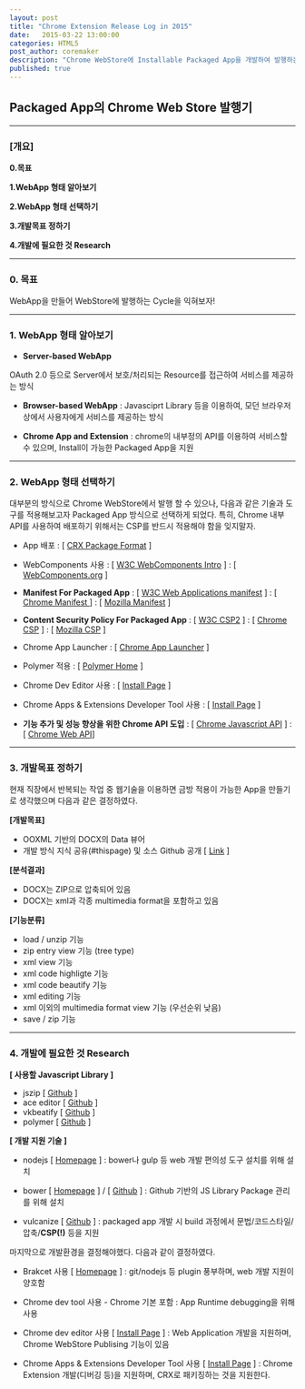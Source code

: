 ```yaml
---
layout: post
title: "Chrome Extension Release Log in 2015"
date:   2015-03-22 13:00:00
categories: HTML5
post_author: coremaker
description: "Chrome WebStore에 Installable Packaged App을 개발하여 발행하는 과정을 설명하고자 합니다."
published: true
---
```


## **Packaged App의 Chrome Web Store 발행기**

---

### [개요]

**0.목표**

**1.WebApp 형태 알아보기**

**2.WebApp 형태 선택하기**

**3.개발목표 정하기**

**4.개발에 필요한 것 Research**

---

### 0. 목표
WebApp을 만들어 WebStore에 발행하는 Cycle을 익혀보자!

---

### 1. WebApp 형태 알아보기

- **Server-based WebApp**

OAuth 2.0 등으로 Server에서 보호/처리되는 Resource를 접근하여 서비스를 제공하는 방식

- **Browser-based WebApp**
: Javasciprt Library 등을 이용하여, 모던 브라우저 상에서 사용자에게 서비스를 제공하는 방식

- **Chrome App and Extension**
: chrome의 내부정의 API를 이용하여 서비스할 수 있으며, Install이 가능한 Packaged App을 지원

---

### 2. WebApp 형태 선택하기
대부분의 방식으로 Chrome WebStore에서 발행 할 수 있으나, 다음과 같은 기술과 도구를 적용해보고자 Packaged App 방식으로 선택하게 되었다. 특히, Chrome 내부 API를 사용하여 배포하기 위해서는 CSP를 반드시 적용해야 함을 잊지말자.

- App 배포
  : [ [CRX Package Format](https://developer.chrome.com/extensions/crx) ]

- WebComponents 사용
  : [ [W3C WebComponents Intro](http://www.w3.org/TR/components-intro/) ]
  : [ [WebComponents.org](http://webcomponents.org/) ]

- **Manifest For Packaged App**
  : [ [W3C Web Applications manifest](https://w3c.github.io/manifest/) ]
  : [ [Chrome Manifest ](https://developer.chrome.com/extensions/manifest) ]
  : [ [Mozilla Manifest](https://developer.mozilla.org/en-US/Marketplace/Options/Packaged_apps) ]

- **Content Security Policy For Packaged App**
  : [ [W3C CSP2](http://www.w3.org/TR/CSP2/) ]
  : [ [Chrome CSP](https://developer.chrome.com/extensions/contentSecurityPolicy) ]
  : [ [Mozilla CSP](https://developer.mozilla.org/ko/docs/Security/CSP) ]

- Chrome App Launcher
  : [ [Chrome App Launcher](https://chrome.google.com/webstore/launcher) ]

- Polymer 적용
  : [ [Polymer Home](https://www.polymer-project.org/0.5/) ]

- Chrome Dev Editor 사용
  : [ [Install Page](https://chrome.google.com/webstore/detail/chrome-dev-editor-develop/pnoffddplpippgcfjdhbmhkofpnaalpg) ]

- Chrome Apps & Extensions Developer Tool 사용
  : [ [Install Page](https://chrome.google.com/webstore/detail/chrome-apps-extensions-de/ohmmkhmmmpcnpikjeljgnaoabkaalbgc) ]

- **기능 추가 및 성능 향상을 위한 Chrome API 도입**
  : [ [Chrome Javascript API](https://developer.chrome.com/extensions/api_index) ]
  : [ [Chrome Web API](https://developer.chrome.com/extensions/api_other)]

---

### 3. 개발목표 정하기
현재 직장에서 반복되는 작업 중 웹기술을 이용하면 금방 적용이 가능한 App을 만들기로 생각했으며 다음과 같은 결정하였다.

**[개발목표]**

- OOXML 기반의 DOCX의 Data 뷰어
- 개발 방식 지식 공유(#thispage) 및 소스 Github 공개 [ [Link](https://github.com/popdance/OOXMLDataViewer) ]

**[분석결과]**

- DOCX는 ZIP으로 압축되어 있음
- DOCX는 xml과 각종 multimedia format을 포함하고 있음

**[기능분류]**

- load / unzip 기능
- zip entry view 기능 (tree type)
- xml view 기능
- xml code highligte 기능
- xml code beautify 기능
- xml editing 기능
- xml 이외의 multimedia format view 기능 (우선순위 낮음)
- save / zip 기능

---

### 4. 개발에 필요한 것 Research

**[ 사용할 Javascript Library ]**

- jszip [ [Github](https://github.com/Stuk/jszip) ]
- ace editor [ [Github](https://github.com/ajaxorg/ace) ]
- vkbeatify [ [Github](https://github.com/rt/vkbeautify-wrapper) ]
- polymer [ [Github](https://github.com/polymer/polymer) ]

**[ 개발 지원 기술 ]**

- nodejs [ [Homepage](https://nodejs.org/) ]
  : bower나 gulp 등 web 개발 편의성 도구 설치를 위해 설치

- bower [ [Homepage](http://bower.io/) ] / [ [Github](https://github.com/bower/bower) ]
  : Github 기반의 JS Library Package 관리를 위해 설치

- vulcanize [ [Github](https://github.com/polymer/vulcanize) ]
  : packaged app 개발 시 build 과정에서 문법/코드스타일/압축/**CSP(!)** 등을 지원

마지막으로 개발환경을 결정해야했다. 다음과 같이 결정하였다.

- Brakcet 사용 [ [Homepage](http://brackets.io/) ]
  : git/nodejs 등 plugin 풍부하며, web 개발 지원이 양호함

- Chrome dev tool 사용 - Chrome 기본 포함
  : App Runtime debugging을 위해 사용

- Chrome dev editor 사용 [ [Install Page](https://chrome.google.com/webstore/detail/chrome-dev-editor-develop/pnoffddplpippgcfjdhbmhkofpnaalpg) ]
  : Web Application 개발을 지원하며, Chrome WebStore Publising 기능이 있음

- Chrome Apps & Extensions Developer Tool 사용 [ [Install Page](https://chrome.google.com/webstore/detail/chrome-apps-extensions-de/ohmmkhmmmpcnpikjeljgnaoabkaalbgc) ]
  : Chrome Extension 개발(디버깅 등)을 지원하며, CRX로 패키징하는 것을 지원한다.
